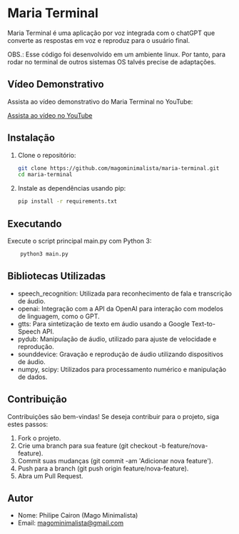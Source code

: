 # Maria Terminal

Maria Terminal é uma aplicação por voz integrada com o chatGPT que converte as respostas em voz e reproduz para o usuário final.

OBS.: Esse código foi desenvolvido em um ambiente linux. Por tanto, para rodar no terminal de outros sistemas OS talvés precise de adaptações.

## Vídeo Demonstrativo
Assista ao vídeo demonstrativo do Maria Terminal no YouTube:

[Assista ao vídeo no YouTube](https://youtu.be/o4usu_Vt1Jk)

## Instalação

1. Clone o repositório:

   ```bash
   git clone https://github.com/magominimalista/maria-terminal.git
   cd maria-terminal

2. Instale as dependências usando pip:
    ```bash
    pip install -r requirements.txt

## Executando

Execute o script principal main.py com Python 3:

```bash
    python3 main.py
```

## Bibliotecas Utilizadas
- speech_recognition: Utilizada para reconhecimento de fala e transcrição de áudio.
- openai: Integração com a API da OpenAI para interação com modelos de linguagem, como o GPT.
- gtts: Para sintetização de texto em áudio usando a Google Text-to-Speech API.
- pydub: Manipulação de áudio, utilizado para ajuste de velocidade e reprodução.
- sounddevice: Gravação e reprodução de áudio utilizando dispositivos de áudio.
- numpy, scipy: Utilizados para processamento numérico e manipulação de dados.

## Contribuição
Contribuições são bem-vindas! Se deseja contribuir para o projeto, siga estes passos:

1. Fork o projeto.
2. Crie uma branch para sua feature (git checkout -b feature/nova-feature).
3. Commit suas mudanças (git commit -am 'Adicionar nova feature').
4. Push para a branch (git push origin feature/nova-feature).
5. Abra um Pull Request.

## Autor
- Nome: Philipe Cairon (Mago Minimalista)
- Email: magominimalista@gmail.com